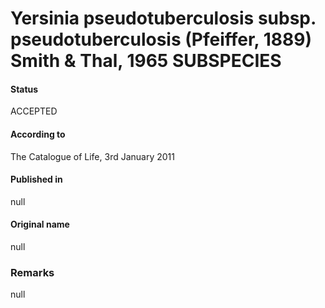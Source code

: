 # Yersinia pseudotuberculosis subsp. pseudotuberculosis (Pfeiffer, 1889) Smith & Thal, 1965 SUBSPECIES

#### Status
ACCEPTED

#### According to
The Catalogue of Life, 3rd January 2011

#### Published in
null

#### Original name
null

### Remarks
null